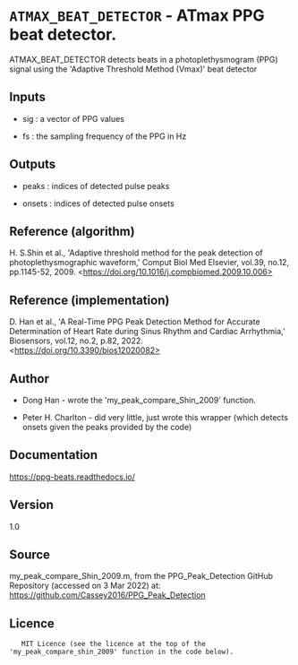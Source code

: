 # `ATMAX_BEAT_DETECTOR` - ATmax PPG beat detector.
ATMAX_BEAT_DETECTOR detects beats in a photoplethysmogram (PPG) signal
using the 'Adaptive Threshold Method (Vmax)' beat detector

##  Inputs
+   sig : a vector of PPG values
    
+   fs  : the sampling frequency of the PPG in Hz
    
##  Outputs
+   peaks : indices of detected pulse peaks
    
+   onsets : indices of detected pulse onsets
    
##  Reference (algorithm)
H. S.﻿Shin et al., 'Adaptive threshold method for the peak detection of photoplethysmographic waveform,' Comput Biol Med Elsevier, vol.39, no.12, pp.1145-52, 2009. <﻿https://doi.org/10.1016/j.compbiomed.2009.10.006>

##  Reference (implementation)
D. Han et al., 'A Real-Time PPG Peak Detection Method for Accurate Determination of Heart Rate during Sinus Rhythm and Cardiac Arrhythmia,' Biosensors, vol.12, no.2, p.82, 2022. <﻿https://doi.org/10.3390/bios12020082>

##  Author
+   Dong Han - wrote the 'my_peak_compare_Shin_2009' function.
    
+   Peter H. Charlton - did very little, just wrote this wrapper (which detects onsets given the peaks provided by the code)
    
##  Documentation
<https://ppg-beats.readthedocs.io/>

##  Version
1.0

##  Source
my_peak_compare_Shin_2009.m, from the PPG_Peak_Detection GitHub Repository (accessed on 3 Mar 2022) at: <https://github.com/Cassey2016/PPG_Peak_Detection>

##  Licence
       MIT Licence (see the licence at the top of the 'my_peak_compare_shin_2009' function in the code below).
